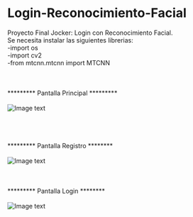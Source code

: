 # Login-Reconocimiento-Facial
Proyecto Final Jocker: Login con Reconocimiento Facial.
<br> 
Se necesita instalar las siguientes librerias:<br> 
-import os
<br>
-import cv2
<br>
-from mtcnn.mtcnn import MTCNN
<br><br><br><br> 
********* Pantalla Principal *********
<br><br> 
![Image text](https://github.com/c-freed/Login-Reconocimiento-Facial/blob/20bd9832ab4153c0c92681c4fbd2e8ac80b65acf/imagenes/pantalla-principal.png)
<br><br><br><br>  
********* Pantalla Registro ********
<br><br> 
![Image text](https://github.com/c-freed/Login-Reconocimiento-Facial/blob/main/imagenes/registro.png)
<br><br><br><br> 
********* Pantalla Login ********
<br><br> 
![Image text](https://github.com/c-freed/Login-Reconocimiento-Facial/blob/main/imagenes/login.png)

